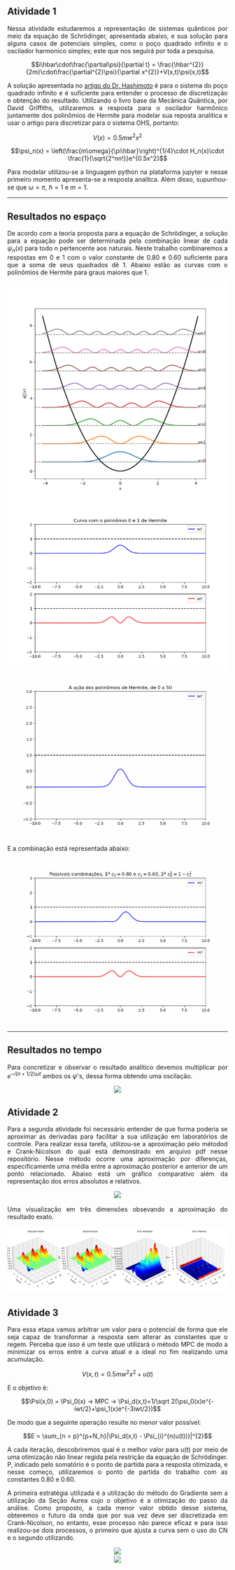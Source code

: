 <div align='justify'>

## Atividade 1

Nessa atividade estudaremos a representação de sistemas quânticos por meio da equação de Schrödinger, apresentada abaixo, e sua solução para alguns casos de potenciais simples, como o poço quadrado infinito e o oscilador harmonico simples; este que nos seguirá por toda a pesquisa.

$$i\hbar\cdot\frac{\partial\psi}{\partial t} = \frac{\hbar^{2}}{2m}\cdot\frac{\partial^{2}\psi}{\partial x^{2}}+V(x,t)\psi(x,t)$$

A solução apresentada no [artigo do Dr. Hashimoto](https://ieeexplore.ieee.org/document/6318710) é para o sistema do poço quadrado infinito e é suficiente para entender o processo de discretização e obtenção do resultado. Utilizando o livro base da Mecânica Quântica, por David Griffiths, utilizaremos a resposta para o oscilador harmônico juntamente dos polinômios de Hermite para modelar sua reposta analítica e usar o artigo para discretizar para o sistema OHS, portanto:

$$V(x) = 0.5mw^{2}x^{2}$$

$$\psi_n(x) = \left(\frac{m\omega}{\pi\hbar}\right)^{1/4}\cdot H_n(x)\cdot \frac{1}{\sqrt{2^nn!}}e^{0.5x^2}$$

Para modelar utilizou-se a linguagem python na plataforma jupyter e nesse primeiro momento apresenta-se a resposta analítca. Além disso, supunhou-se que $\omega = \pi$, $\hbar = 1$ e $m = 1$.

-----
Resultados no espaço
----

De acordo com a teoria proposta para a equação de Schrödinger, a solução para a equação pode ser determinada pela combinação linear de cada $\psi_n(x)$ para todo n pertencente aos naturais. Neste trabalho combinaremos a respostas em 0 e 1 com o valor constante de 0.80 e 0.60 suficiente para que a soma de seus quadrados dê 1. Abaixo estão as curvas com o polinômios de Hermite para graus maiores que 1.

<div align="center"> 
  <img src="griffiths.png" />
  <img src="curvas.png" />
  <img src="curvas2.gif" />
</div>

E a combinação está representada abaixo:

<div align="center">
  <img src="curvas3.gif" />
</div>

----
Resultados no tempo
----

Para concretizar e observar o resultado analítico devemos multiplicar por $e^{-i(n+1/2)\omega t}$ ambos os $\psi$'s, dessa forma obtendo uma oscilação.

<div align="center">
  <img src="analiticalAnswer.gif" />
</div>

## Atividade 2

Para a segunda atividade foi necessário entender de que forma poderia se aproximar as derivadas para facilitar a sua utilização em laboratórios de controle. Para realizar essa tarefa, utilizou-se a aproximação pelo métodod e Crank-Nicolson do qual está demonstrado em arquivo pdf nesse repositório. Nesse método ocorre uma aproximação por diferenças, especificamente uma média entre a aproximação posterior e anterior de um ponto relacionado. Abaixo está um gráfico comparativo além da representação dos erros absolutos e relativos.

<div align="center">
  <img src="comparative.gif" />
</div>

Uma visualização em três dimensões obsevando a aproximação do resultado exato.

<div align="center">
  <img src="errors.png" />
</div>
  
## Atividade 3

Para essa etapa vamos arbitrar um valor para o potencial de forma que ele seja capaz de transformar a resposta sem alterar as constantes que o regem. Perceba que isso é um teste que utilizará o método MPC de modo a minimizar os erros entre a curva atual e a ideal no fim realizando uma acumulação.

$$V(x,t) = 0.5mw^{2}x^{2} + u(t)$$

E o objetivo é:

$$\Psi(x,0) = \Psi_0(x) -> MPC -> \Psi_d(x,t)=1/\sqrt 2(\psi_0(x)e^{-iwt/2}+\psi_1(x)e^{-3iwt/2})$$

De modo que a seguinte operação resulte no menor valor possível:

$$E = \sum_{n = p}^{p+N_h}|\Psi_d(x,t) - \Psi_{i}^{n(u(t))}|^{2}$$

A cada iteração, descobriremos qual é o melhor valor para u(t) por meio de uma otimização não linear regida pela restrição da equação de Schrödinger. P, indicado pelo somatório é o ponto de partida para a resposta otimizada, e nesse começo, utilizaremos o ponto de partida do trabalho com as constantes 0.80 e 0.60. 

A primeira estratégia utilizada é a utilização do método do Gradiente sem a utilização da Seção Áurea cujo o objetivo é a otimização do passo da análise. Como proposto, a cada menor valor obtido desse sistema, obteremos o futuro da onda que por sua vez deve ser discretizada em Crank-Nicolson, no entanto, esse processo não parece eficaz e para isso realizou-se dois processos, o primeiro que ajusta a curva sem o uso do CN e o segundo utilizando. 

<div align="center">
  <img src="QuantControl.gif" />
</div>

<div align="center">
  <img src="QuantControl2.gif" />
</div>

</div>
